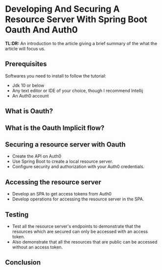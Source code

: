 # Developing And Securing A Resource Server With Spring Boot Oauth And Auth0

**TL:DR:** An introduction to the article giving a brief summary of the what the article
will focus us.

## Prerequisites
Softwares you need to install to follow the tutorial:
* Jdk 10 or below
* Any text editor or IDE of your choice, though I recommend Intellij
* An Auth0 account

## What is Oauth?

## What is the Oauth Implicit flow?

## Securing a resource server with Oauth
* Create the API on Auth0
* Use Spring Boot to create a local resource server.
* Configure security and authorization with your Auth0 credentials.

## Accessing the resource server
* Develop an SPA to get access tokens from Auth0
* Develop operations for accessing the resource server in the SPA.

## Testing
* Test all the resource server's endpoints to demonstrate that the resources which are secured can only be accessed with an access token.
* Also demonstrate that all the resources that are public can be accessed without an access token.

## Conclusion
